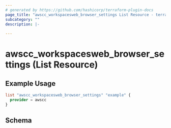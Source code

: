 ```yaml
---
# generated by https://github.com/hashicorp/terraform-plugin-docs
page_title: "awscc_workspacesweb_browser_settings List Resource - terraform-provider-awscc"
subcategory: ""
description: |-
  
---
```


# awscc_workspacesweb_browser_settings (List Resource)



## Example Usage

```terraform
list "awscc_workspacesweb_browser_settings" "example" {
  provider = awscc
}
```

<!-- schema generated by tfplugindocs -->
## Schema
